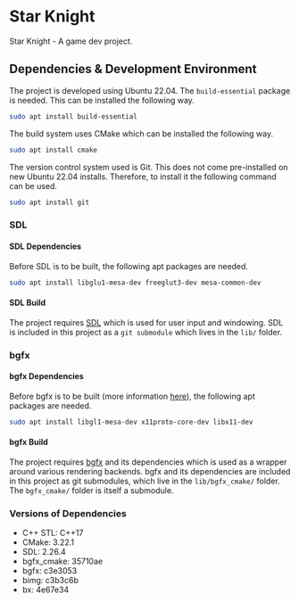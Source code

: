 # Star Knight
Star Knight - A game dev project.

## Dependencies & Development Environment

The project is developed using Ubuntu 22.04. The ```build-essential``` package is needed. This can be installed the following way.

```sh
sudo apt install build-essential
```

The build system uses CMake which can be installed the following way.

```sh
sudo apt install cmake
```

The version control system used is Git. This does not come pre-installed on new Ubuntu 22.04 installs. Therefore, to install it the following command can be used.

```sh
sudo apt install git
```

### SDL

#### SDL Dependencies
Before SDL is to be built, the following apt packages are needed.
```sh
sudo apt install libglu1-mesa-dev freeglut3-dev mesa-common-dev
```

#### SDL Build
The project requires [SDL](https://www.libsdl.org/) which is used for user input and windowing. SDL is included in this project as a ```git submodule``` which lives in the ```lib/``` folder.

### bgfx

#### bgfx Dependencies
Before bgfx is to be built (more information [here](https://bkaradzic.github.io/bgfx/build.html)), the following apt packages are needed.

```sh
sudo apt install libgl1-mesa-dev x11proto-core-dev libx11-dev
```

#### bgfx Build
The project requires [bgfx](https://bkaradzic.github.io/bgfx/overview.html) and its dependencies which is used as a wrapper around various rendering backends. bgfx and its dependencies are included in this project as git submodules, which live in the ```lib/bgfx_cmake/``` folder. The ```bgfx_cmake/``` folder is itself a submodule.

### Versions of Dependencies

- C++ STL: C++17
- CMake: 3.22.1
- SDL: 2.26.4
- bgfx_cmake: 35710ae
- bgfx: c3e3053
- bimg: c3b3c6b
- bx: 4e67e34
